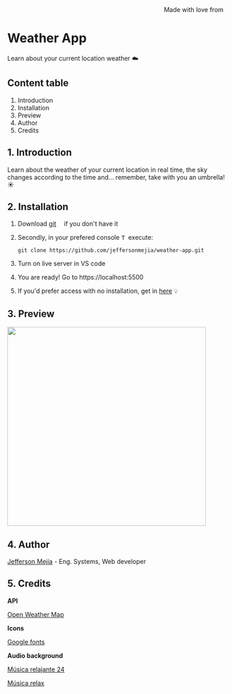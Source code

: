 <div align="right">
Made with love from <img src='https://i.postimg.cc/Mc25FLHJ/Flag-of-Ecuador.png' width='10'/> 
</div>

# **Weather App**

Learn about your current location weather ☁️

## Content table

1. Introduction
2. Installation
3. Preview
4. Author
5. Credits

## 1. Introduction

Learn about the weather of your current location in real time, the sky changes according to the time and... remember, take with you an umbrella! ☀️

## 2. Installation

1. Download [git](https://git-scm.com/downloads) <img src='https://i.postimg.cc/4nGTxK8y/Git-Icon-1788-C.png' width="10"/> if you don't have it
2. Secondly, in your prefered console <img src='https://i.postimg.cc/GmBZnx3K/7560719.png' width="12" alt="Terminal freepik by Royyan Wijaya"/> execute:

   ```
   git clone https://github.com/jeffersonmejia/weather-app.git
   ```

3. Turn on live server in VS code <img src='https://code.visualstudio.com/favicon.ico' width="10"/>

4. You are ready! Go to https://localhost:5500 <img src='https://i.postimg.cc/76PGf6WB/google-chrome-logo-png-0.png' width="12"/>

6. If you'd prefer access with no installation, get in [here](https://jeffersonmejia.github.io/weather) 💡

## 3. Preview

<img src="https://i.postimg.cc/RF14k5Qw/main.png" width="450"/>

## 4. Author

[Jefferson Mejía](https://jeffersonmejia.github.io/blog) - Eng. Systems, Web developer

## 5. Credits

**API**

[Open Weather Map](https://openweathermap.org/)

**Icons**

[Google fonts](https://fonts.google.com/about)

**Audio background**

[Música relajante 24](https://www.youtube.com/@musicarelajante24)

[Música relax](https://www.youtube.com/@musicarelax8342)
